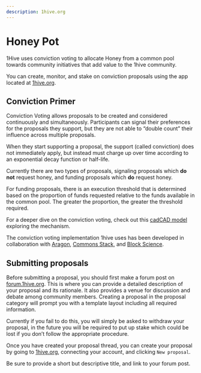 ```yaml
---
description: 1hive.org
---
```


# Honey Pot

1Hive uses conviction voting to allocate Honey from a common pool towards community initiatives that add value to the 1hive community.

You can create, monitor, and stake on conviction proposals using the app located at [1hive.org](https://1hive.org/#/).

## Conviction Primer

Conviction Voting allows proposals to be created and considered continuously and simultaneously. Participants can signal their preferences for the proposals they support, but they are not able to “double count” their influence across multiple proposals.

When they start supporting a proposal, the support \(called conviction\) does not immediately apply, but instead must charge up over time according to an exponential decay function or half-life.

Currently there are two types of proposals, signaling proposals which **do not** request honey, and funding proposals which **do** request honey.

For funding proposals, there is an execution threshold that is determined based on the proportion of funds requested relative to the funds available in the common pool. The greater the proportion, the greater the threshold required.

For a deeper dive on the conviction voting, check out this [cadCAD model](https://github.com/BlockScience/Aragon_Conviction_Voting) exploring the mechanism.

The conviction voting implementation 1hive uses has been developed in collaboration with [Aragon](https://aragon.org/), [Commons Stack](https://commonsstack.org/), and [Block Science](https://block.science/).

## Submitting proposals

Before submitting a proposal, you should first make a forum post on [forum.1hive.org](https://forum.1hive.org/). This is where you can provide a detailed description of your proposal and its rationale. It also provides a venue for discussion and debate among community members. Creating a proposal in the proposal category will prompt you with a template layout including all required information.

Currently if you fail to do this, you will simply be asked to withdraw your proposal, in the future you will be required to put up stake which could be lost if you don’t follow the appropriate procedure.

Once you have created your proposal thread, you can create your proposal by going to [1hive.org](www.1hive.org), connecting your account, and clicking `New proposal`.

Be sure to provide a short but descriptive title, and link to your forum post.

